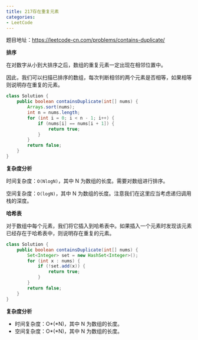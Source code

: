 ```yaml
---
title: 217存在重复元素
categories: 
- LeetCode
---
```


题目地址：https://leetcode-cn.com/problems/contains-duplicate/

**排序**

在对数字从小到大排序之后，数组的重复元素一定出现在相邻位置中。

因此，我们可以扫描已排序的数组，每次判断相邻的两个元素是否相等，如果相等则说明存在重复的元素。

```java
class Solution {
    public boolean containsDuplicate(int[] nums) {
        Arrays.sort(nums);
        int n = nums.length;
        for (int i = 0; i < n - 1; i++) {
            if (nums[i] == nums[i + 1]) {
                return true;
            }
        }
        return false;
    }
}
```

**复杂度分析**

时间复杂度：`O(NlogN)`，其中 N 为数组的长度。需要对数组进行排序。

空间复杂度：`O(logN)`，其中 N 为数组的长度。注意我们在这里应当考虑递归调用栈的深度。

**哈希表**

对于数组中每个元素，我们将它插入到哈希表中。如果插入一个元素时发现该元素已经存在于哈希表中，则说明存在重复的元素。

```java
class Solution {
    public boolean containsDuplicate(int[] nums) {
        Set<Integer> set = new HashSet<Integer>();
        for (int x : nums) {
            if (!set.add(x)) {
                return true;
            }
        }
        return false;
    }
}
```

**复杂度分析**

- 时间复杂度：O*(*N)，其中 N 为数组的长度。
- 空间复杂度：O*(*N)，其中 N 为数组的长度。